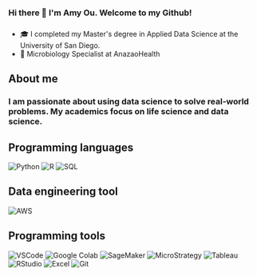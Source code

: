 ### Hi there 👋 I'm Amy Ou. Welcome to my Github!

###

- 🎓 I completed my Master's degree in Applied Data Science at the University of San Diego.
- 💉 Microbiology Specialist at AnazaoHealth

## About me

### I am passionate about using data science to solve real-world problems. My academics focus on life science and data science.

## Programming languages
![Python](https://img.shields.io/badge/python-3670A0?style=for-the-badge&logo=python&logoColor=ffdd54)
![R](https://img.shields.io/badge/R-276DC3?style=for-the-badge&logo=r&logoColor=white)
![SQL](https://img.shields.io/badge/SQL-4479A1?style=for-the-badge&logo=sql&logoColor=white)

## Data engineering tool
![AWS](https://img.shields.io/badge/AWS-232F3E?style=for-the-badge&logo=amazonaws&logoColor=white)

## Programming tools
![VSCode](https://img.shields.io/badge/VSCode-0078d7?style=for-the-badge&logo=visual-studio-code&logoColor=white)
![Google Colab](https://img.shields.io/badge/Google%20Colab-F9AB00?style=for-the-badge&logo=googlecolab&color=525252)
![SageMaker](https://img.shields.io/badge/SageMaker-1f2937?style=for-the-badge&logo=amazonsagemaker&logoColor=white)
![MicroStrategy](https://img.shields.io/badge/MicroStrategy-71707e?style=for-the-badge&logo=microstrategy&logoColor=white)
![Tableau](https://img.shields.io/badge/Tableau-E97627?style=for-the-badge&logo=tableau&logoColor=white)
![RStudio](https://img.shields.io/badge/RStudio-75AADB?style=for-the-badge&logo=rstudio&logoColor=white)
![Excel](https://img.shields.io/badge/Excel-217346?style=for-the-badge&logo=microsoftexcel&logoColor=white)
![Git](https://img.shields.io/badge/Git-F05032?style=for-the-badge&logo=git&logoColor=white)

